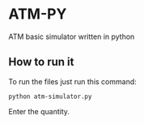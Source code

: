 # ATM-PY
ATM basic simulator written in python

## How to run it
To run the files just run this command:

```
python atm-simulator.py
```

Enter the quantity.